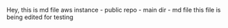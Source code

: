 Hey, this is md file
aws instance - public repo - main dir - md file
this file is being edited for testing
